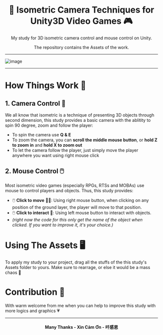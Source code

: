 <h1 align="center"> 🎥 Isometric Camera Techniques for Unity3D Video Games 🎮 </h1>
<p align="center"> My study for 3D isometric camera control and mouse control on Unity. </p>
<p align="center"> The repository contains the Assets of the work. </p>

---

![image](https://github.com/user-attachments/assets/13179d97-57e0-4e5b-a4dd-71b0b7afe648)

---

# How Things Work 📕
## 1. Camera Control 🎥
<p> We all know that isometric is a technique of presenting 3D objects through second dimension, this study provides a basic camera with the ablitity to spin 90 degree, zoom and follow the player:</p>
<ul>
  <li> To spin the camera use <strong>Q & E</strong></li>
  <li> To zoom the camera, you can <strong>scroll the middle mouse button</strong>, or <strong>hold Z to zoom in</strong> and <strong>hold X to zoom out</strong> </li>
  <li> To let the camera follow the player, just simply move the player anywhere you want using right mouse click</li>
</ul>

## 2. Mouse Control 🖱️
<p> Most isometric video games (especially RPGs, RTSs and MOBAs) use mouse to control players and objects. Thus, this study provides: </p>
<ul>
  <li> 🖱️ <strong>Click to move</strong> 🏃‍♂️: Using right mouse button, when clicking on any position of the ground layer, the player will move to that position. </li>
  <li> 🖱️ <strong>Click to interact</strong> 🤏: Using left mouse button to interact with objects. </li>
  <li><i>(right now the code for this only get the name of the object when clicked. If you want to improve it, it's your choice.)</i></li>
</ul>

# Using The Assets 🖥️
<p> To apply my study to your project, drag all the stuffs of the this study's Assets folder to yours. Make sure to rearrage, or else it would be a mass chaos 📁</p>

# Contribution 🤝
<p> With warm welcome from me when you can help to improve this study with more logics and graphics 💗</p>

---

<h4 align = "center"> Many Thanks - Xin Cảm Ơn - 吀感恩 </h4>

